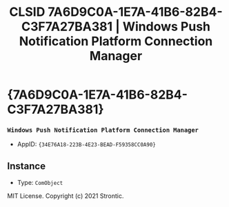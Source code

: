 ﻿---
title: "CLSID 7A6D9C0A-1E7A-41B6-82B4-C3F7A27BA381 | Windows Push Notification Platform Connection Manager"
excerpt: What is COM-Object CLSID 7A6D9C0A-1E7A-41B6-82B4-C3F7A27BA381?
---

# {7A6D9C0A-1E7A-41B6-82B4-C3F7A27BA381}

### `Windows Push Notification Platform Connection Manager`
* AppID: `{34E76A18-223B-4E23-BEAD-F59358CC0A90}`

## Instance

* Type: `ComObject`

MIT License. Copyright (c) 2021 Strontic.


